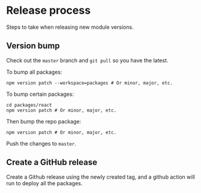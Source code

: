 # Release process

Steps to take when releasing new module versions.

## Version bump

Check out the `master` branch and `git pull` so you have the latest.

To bump all packages:

```shell
npm version patch --workspace=packages # Or minor, major, etc.
```

To bump certain packages:

```shell
cd packages/react
npm version patch # Or minor, major, etc.
```

Then bump the repo package:

```shell
npm version patch # Or minor, major, etc.
```

Push the changes to `master`.

## Create a GitHub release

Create a Github release using the newly created tag, and a github action will run to deploy all the packages.
